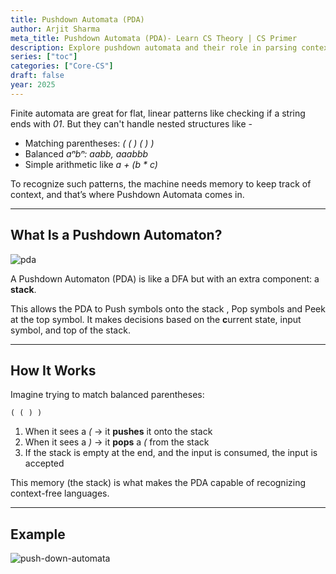 ```yaml
---
title: Pushdown Automata (PDA)
author: Arjit Sharma
meta_title: Pushdown Automata (PDA)- Learn CS Theory | CS Primer
description: Explore pushdown automata and their role in parsing context-free languages. Build skills for compiler design and advanced CS concepts.
series: ["toc"]
categories: ["Core-CS"]
draft: false
year: 2025
---
```


Finite automata are great for flat, linear patterns like checking if a string ends with *01*. But they can't handle nested structures like -

- Matching parentheses: *( ( ) ( ) )*
- Balanced *aⁿbⁿ: aabb, aaabbb*
- Simple arithmetic like *a + (b * c)*

To recognize such patterns, the machine needs memory to keep track of context, and that’s where Pushdown Automata comes in.

---

## What Is a Pushdown Automaton?

![pda](https://res.cloudinary.com/dwa6rcttw/image/upload/v1748157123/pda_ym407y.png)

A Pushdown Automaton (PDA) is like a DFA but with an extra component: a **stack**.

This allows the PDA to Push symbols onto the stack , Pop symbols  and Peek at the top symbol. It makes decisions based on the **c**urrent state, input symbol, and top of the stack.

---

## How It Works

Imagine trying to match balanced parentheses:

```
( ( ) )
```

1. When it sees a *(* → it **pushes** it onto the stack
2. When it sees a *)* → it **pops** a *(*  from the stack
3. If the stack is empty at the end, and the input is consumed, the input is accepted

This memory (the stack) is what makes the PDA capable of recognizing context-free languages.

---

## Example 

![push-down-automata](https://res.cloudinary.com/dwa6rcttw/image/upload/v1748157124/push-down-automata_kpc5ci.png)